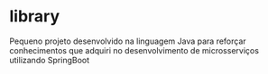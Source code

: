 # library
Pequeno projeto desenvolvido na linguagem Java para reforçar conhecimentos que adquiri no desenvolvimento de microsserviços utilizando SpringBoot
